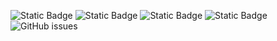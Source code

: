 ![Static Badge](https://img.shields.io/badge/blacklists-60-000000) ![Static Badge](https://img.shields.io/badge/blacklisted-2968098-cc0000) ![Static Badge](https://img.shields.io/badge/whitelisted-2242-00CC00) ![Static Badge](https://img.shields.io/badge/streaming_blacklist-28106-000000) ![GitHub issues](https://img.shields.io/github/issues/fabriziosalmi/blacklists)
